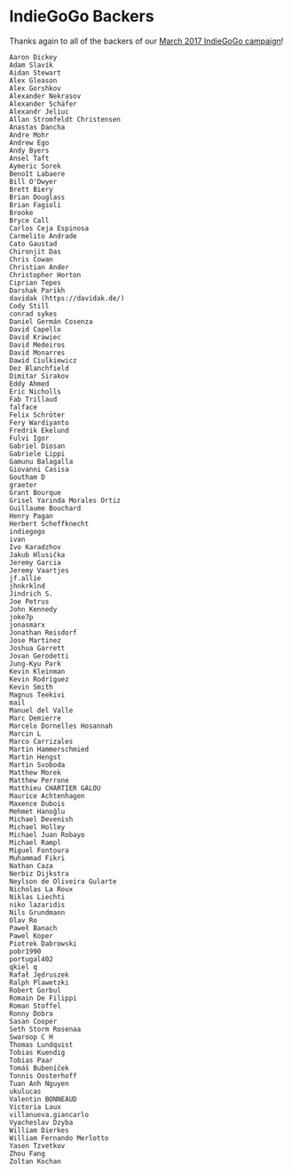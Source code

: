 # IndieGoGo Backers
Thanks again to all of the backers of our [March 2017 IndieGoGo campaign](https://www.indiegogo.com/projects/appcenter-the-pay-what-you-want-app-store)!

    Aaron Dickey
    Adam Slavík
    Aidan Stewart
    Alex Gleason
    Alex Gorshkov
    Alexander Nekrasov
    Alexander Schäfer
    Alexandr Jeliuc
    Allan Stromfeldt Christensen
    Anastas Dancha
    Andre Mohr
    Andrew Ego
    Andy Byers
    Ansel Taft
    Aymeric Sorek
    Benoît Labaere
    Bill O'Dwyer
    Brett Biery
    Brian Douglass
    Brian Fagioli
    Brooke
    Bryce Call
    Carlos Ceja Espinosa
    Carmelito Andrade
    Cato Gaustad
    Chironjit Das
    Chris Cowan
    Christian Ander
    Christopher Horton
    Ciprian Tepes
    Darshak Parikh
    davidak (https://davidak.de/)
    Cody Still
    conrad sykes
    Daniel Germán Cosenza
    David Capello
    David Krawiec
    David Medeiros
    David Monarres
    Dawid Ciulkiewicz
    Dez Blanchfield
    Dimitar Sirakov
    Eddy Ahmed
    Eric Nicholls
    Fab Trillaud
    falface
    Felix Schröter
    Fery Wardiyanto
    Fredrik Ekelund
    Fulvi Igor
    Gabriel Diosan
    Gabriele Lippi
    Gamunu Balagalla
    Giovanni Casisa
    Goutham D
    graeter
    Grant Bourque
    Grisel Yarinda Morales Ortiz
    Guillaume Bouchard
    Henry Pagan
    Herbert Scheffknecht
    indiegogo
    ivan
    Ivo Karadzhov
    Jakub Hlusička
    Jeremy Garcia
    Jeremy Vaartjes
    jf.allie
    jhnkrklnd
    Jindrich S.
    Joe Petrus
    John Kennedy
    joke7p
    jonasmarx
    Jonathan Reisdorf
    Jose Martinez
    Joshua Garrett
    Jovan Gerodetti
    Jung-Kyu Park
    Kevin Kleinman
    Kevin Rodríguez
    Kevin Smith
    Magnus Teekivi
    mail
    Manuel del Valle
    Marc Demierre
    Marcelo Dornelles Hosannah
    Marcin L
    Marco Carrizales
    Martin Hammerschmied
    Martin Hengst
    Martin Svoboda
    Matthew Morek
    Matthew Perrone
    Matthieu CHARTIER GALOU
    Maurice Achtenhagen
    Maxence Dubois
    Mehmet Hanoğlu
    Michael Devenish
    Michael Holley
    Michael Juan Robayo
    Michael Rampl
    Miguel Fontoura
    Muhammad Fikri
    Nathan Caza
    Nerbiz Dijkstra
    Neylson de Oliveira Gularte
    Nicholas La Roux
    Niklas Liechti
    niko lazaridis
    Nils Grundmann
    Olav Ro
    Paweł Banach
    Pawel Koper
    Piotrek Dabrowski
    pobr1990
    portugal402
    qkiel q
    Rafał Jędruszek
    Ralph Plawetzki
    Robert Gorbul
    Romain De Filippi
    Roman Stoffel
    Ronny Dobra
    Sasan Cooper
    Seth Storm Rosenaa
    Swaroop C H
    Thomas Lundquist
    Tobias Kuendig
    Tobias Paar
    Tomáš Bubeníček
    Tonnis Oosterhoff
    Tuan Anh Nguyen
    ukulucas
    Valentin BONNEAUD
    Victoria Laux
    villanueva.giancarlo
    Vyacheslav Dzyba
    William Dierkes
    William Fernando Merlotto
    Yasen Tzvetkov
    Zhou Fang
    Zoltan Kochan
